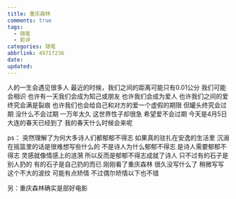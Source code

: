 ```yaml
---
title: 重庆森林
comments: true
tags:
  - 随笔
  - 影评
categories: 随笔
abbrlink: 4971f236
date:
updated:
---
```

人的一生会遇见很多人<!--more-->
最近的时候，我们之间的距离可能只有0.01公分
我们可能会相识
也许有一天我们会成为知己或朋友
也许我们会成为爱人
也许我们之间的爱终究会满是裂痕
也许我们也会给自己和对方的爱一个虚假的期限
但罐头终究会过期
没什么不会过期
一万年太久
这世界性子却很急
希望爱不会过期
今天是4月5日
大连的春天已经到了
我的春天什么时候会来呢

ps：
突然理解了为何大多诗人们都郁郁不得志
如果真的驻扎在安逸的生活里
沉溺在摇篮里的话是很难想写些什么的
不是诗人为什么郁郁不得志
是诗人需要郁郁不得志
灵感就像情感上的涟漪
所以反而是郁郁不得志成就了诗人
只不过有的石子是别人扔的
有的石子是自己扔的而已
刚刚看了重庆森林
很久没写什么了
稍微写写这个不大的波纹
可能有点矫情
不过偶尔矫情以下也不错

另：重庆森林确实是部好电影